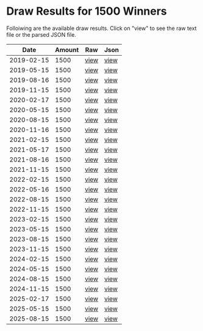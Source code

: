 

# Draw Results for 1500 Winners
Folloiwing are the available draw results. Click on "view" to see the raw text file or the parsed JSON file.


| Date | Amount | Raw | Json |
| ---|---|---|--- |
| 2019-02-15 | 1500 | [view](/raw/1500/2019-02-15.txt) | [view](/json/1500/2019-02-15.json) |
| 2019-05-15 | 1500 | [view](/raw/1500/2019-05-15.txt) | [view](/json/1500/2019-05-15.json) |
| 2019-08-16 | 1500 | [view](/raw/1500/2019-08-16.txt) | [view](/json/1500/2019-08-16.json) |
| 2019-11-15 | 1500 | [view](/raw/1500/2019-11-15.txt) | [view](/json/1500/2019-11-15.json) |
| 2020-02-17 | 1500 | [view](/raw/1500/2020-02-17.txt) | [view](/json/1500/2020-02-17.json) |
| 2020-05-15 | 1500 | [view](/raw/1500/2020-05-15.txt) | [view](/json/1500/2020-05-15.json) |
| 2020-08-15 | 1500 | [view](/raw/1500/2020-08-15.txt) | [view](/json/1500/2020-08-15.json) |
| 2020-11-16 | 1500 | [view](/raw/1500/2020-11-16.txt) | [view](/json/1500/2020-11-16.json) |
| 2021-02-15 | 1500 | [view](/raw/1500/2021-02-15.txt) | [view](/json/1500/2021-02-15.json) |
| 2021-05-17 | 1500 | [view](/raw/1500/2021-05-17.txt) | [view](/json/1500/2021-05-17.json) |
| 2021-08-16 | 1500 | [view](/raw/1500/2021-08-16.txt) | [view](/json/1500/2021-08-16.json) |
| 2021-11-15 | 1500 | [view](/raw/1500/2021-11-15.txt) | [view](/json/1500/2021-11-15.json) |
| 2022-02-15 | 1500 | [view](/raw/1500/2022-02-15.txt) | [view](/json/1500/2022-02-15.json) |
| 2022-05-16 | 1500 | [view](/raw/1500/2022-05-16.txt) | [view](/json/1500/2022-05-16.json) |
| 2022-08-15 | 1500 | [view](/raw/1500/2022-08-15.txt) | [view](/json/1500/2022-08-15.json) |
| 2022-11-15 | 1500 | [view](/raw/1500/2022-11-15.txt) | [view](/json/1500/2022-11-15.json) |
| 2023-02-15 | 1500 | [view](/raw/1500/2023-02-15.txt) | [view](/json/1500/2023-02-15.json) |
| 2023-05-15 | 1500 | [view](/raw/1500/2023-05-15.txt) | [view](/json/1500/2023-05-15.json) |
| 2023-08-15 | 1500 | [view](/raw/1500/2023-08-15.txt) | [view](/json/1500/2023-08-15.json) |
| 2023-11-15 | 1500 | [view](/raw/1500/2023-11-15.txt) | [view](/json/1500/2023-11-15.json) |
| 2024-02-15 | 1500 | [view](/raw/1500/2024-02-15.txt) | [view](/json/1500/2024-02-15.json) |
| 2024-05-15 | 1500 | [view](/raw/1500/2024-05-15.txt) | [view](/json/1500/2024-05-15.json) |
| 2024-08-15 | 1500 | [view](/raw/1500/2024-08-15.txt) | [view](/json/1500/2024-08-15.json) |
| 2024-11-15 | 1500 | [view](/raw/1500/2024-11-15.txt) | [view](/json/1500/2024-11-15.json) |
| 2025-02-17 | 1500 | [view](/raw/1500/2025-02-17.txt) | [view](/json/1500/2025-02-17.json) |
| 2025-05-15 | 1500 | [view](/raw/1500/2025-05-15.txt) | [view](/json/1500/2025-05-15.json) |
| 2025-08-15 | 1500 | [view](/raw/1500/2025-08-15.txt) | [view](/json/1500/2025-08-15.json) |
